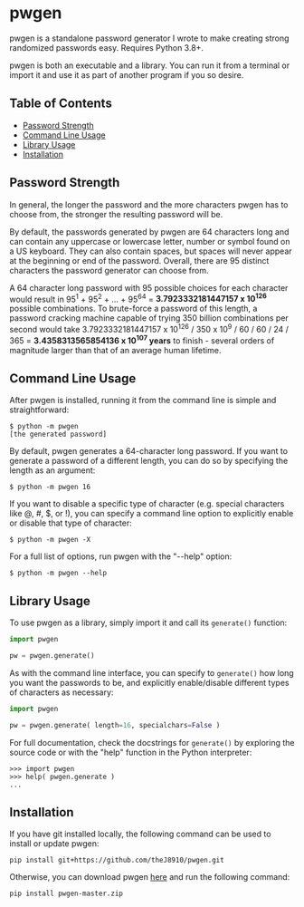 pwgen
=====

pwgen is a standalone password generator I wrote to make creating strong randomized passwords easy. Requires Python 3.8+.

pwgen is both an executable and a library. You can run it from a terminal or import it and use it as part of another program if you so desire.

Table of Contents
-----------------
* [Password Strength](#password-strength)
* [Command Line Usage](#command-line-usage)
* [Library Usage](#library-usage)
* [Installation](#installation)

Password Strength
-----------------
In general, the longer the password and the more characters pwgen has to choose from, the stronger the resulting password will be.

By default, the passwords generated by pwgen are 64 characters long and can contain any uppercase or lowercase letter, number or symbol found on a US keyboard.
They can also contain spaces, but spaces will never appear at the beginning or end of the password.
Overall, there are 95 distinct characters the password generator can choose from.

A 64 character long password with 95 possible choices for each character would result in 95<sup>1</sup> + 95<sup>2</sup> + ... + 95<sup>64</sup> = **3.7923332181447157 x 10<sup>126</sup>** possible combinations.
To brute-force a password of this length, a password cracking machine capable of trying 350 billion combinations per second would take 3.7923332181447157 x 10<sup>126</sup> / 350 x 10<sup>9</sup> / 60 / 60 / 24 / 365 = **3.4358313565854136 x 10<sup>107</sup> years** to finish - several orders of magnitude larger than that of an average human lifetime.

Command Line Usage
------------------
After pwgen is installed, running it from the command line is simple and straightforward:
```shell
$ python -m pwgen
[the generated password]
```

By default, pwgen generates a 64-character long password. If you want to generate a password of a different length, you can do so by specifying the length as an argument:
```shell
$ python -m pwgen 16
```

If you want to disable a specific type of character (e.g. special characters like @, #, $, or !), you can specify a command line option to explicitly enable or disable that type of character:
```shell
$ python -m pwgen -X
```

For a full list of options, run pwgen with the "--help" option:
```shell
$ python -m pwgen --help
```

Library Usage
-------------
To use pwgen as a library, simply import it and call its `generate()` function:
```python
import pwgen

pw = pwgen.generate()
```

As with the command line interface, you can specify to `generate()` how long you want the passwords to be, and explicitly enable/disable different types of characters as necessary:
```python
import pwgen

pw = pwgen.generate( length=16, specialchars=False )
```

For full documentation, check the docstrings for `generate()` by exploring the source code or with the "help" function in the Python interpreter:
```
>>> import pwgen
>>> help( pwgen.generate )
...
```

Installation
------------
If you have git installed locally, the following command can be used to install or update pwgen:

`pip install git+https://github.com/theJ8910/pwgen.git`

Otherwise, you can download pwgen [here](https://github.com/theJ8910/pwgen/archive/master.zip) and run the following command:

`pip install pwgen-master.zip`
